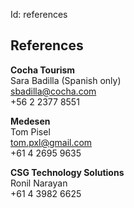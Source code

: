 Id: references

## References

**Cocha Tourism**  
Sara Badilla (Spanish only)  
sbadilla@cocha.com  
+56 2 2377 8551

**Medesen**  
Tom Pisel  
tom.pxl@gmail.com  
+61 4 2695 9635

**CSG Technology Solutions**  
Ronil Narayan  
+61 4 3982 6625
